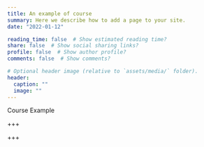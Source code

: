 ```yaml
---
title: An example of course
summary: Here we describe how to add a page to your site.
date: "2022-01-12"

reading_time: false  # Show estimated reading time?
share: false  # Show social sharing links?
profile: false  # Show author profile?
comments: false  # Show comments?

# Optional header image (relative to `assets/media/` folder).
header:
  caption: ""
  image: ""
---
```


Course Example



+++

+++